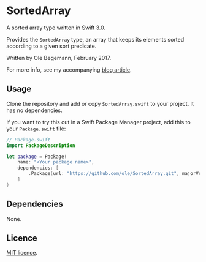 # SortedArray

A sorted array type written in Swift 3.0.

Provides the `SortedArray` type, an array that keeps its elements sorted according to a given sort predicate.

Written by Ole Begemann, February 2017.

For more info, see my accompanying [blog article](https://oleb.net/blog/2017/02/sorted-array/).

## Usage

Clone the repository and add or copy `SortedArray.swift` to your project. It has no dependencies.

If you want to try this out in a Swift Package Manager project, add this to your `Package.swift` file:

```swift
// Package.swift
import PackageDescription

let package = Package(
    name: "<Your package name>",
    dependencies: [
        .Package(url: "https://github.com/ole/SortedArray.git", majorVersion: 0)
    ]
)
```

## Dependencies

None.

## Licence

[MIT licence](https://github.com/ole/SortedArray/blob/master/LICENSE.txt).
